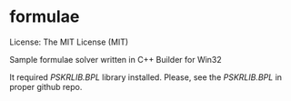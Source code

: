 formulae
===
License: The MIT License (MIT)

Sample formulae solver written in C++ Builder for Win32

It required *PSKRLIB.BPL* library installed.
Please, see the *PSKRLIB.BPL* in proper github repo.
